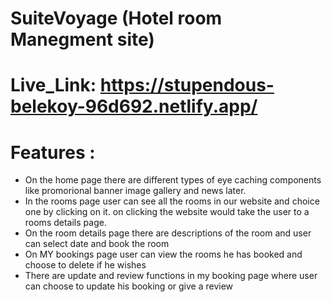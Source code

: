 # SuiteVoyage (Hotel room Manegment site)
# Live_Link: https://stupendous-belekoy-96d692.netlify.app/

# Features :

* On the home page there are different types of eye caching components like promorional banner image gallery and news later.
* In the rooms page user can see all the rooms in our website and choice one by clicking on it. on clicking the website would take the user to a rooms details page.
* On the room details page there are descriptions of the room and user can select date and book the room
* On MY bookings page user can view the rooms he has booked and choose to delete if he wishes
* There are update and review functions in my booking page where user can choose to update his booking or give a review 
    
